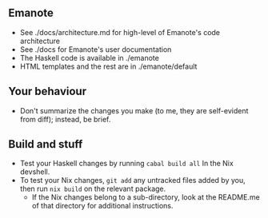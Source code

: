 ## Emanote

- See ./docs/architecture.md for high-level of Emanote's code architecture
- See ./docs for Emanote's user documentation
- The Haskell code is available in ./emanote
- HTML templates and the rest are in ./emanote/default

## Your behaviour

- Don't summarize the changes you make (to me, they are self-evident from diff); instead, be brief. 

## Build and stuff

- Test your Haskell changes by running `cabal build all` In the Nix devshell.
- To test your Nix changes, `git add` any untracked files added by you, then run `nix build` on the relevant package.
  - If the Nix changes belong to a sub-directory, look at the README.me of that directory for additional instructions.